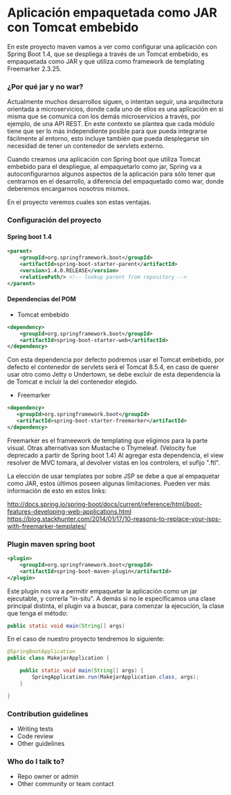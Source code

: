 # Aplicación empaquetada como JAR con Tomcat embebido #

En este proyecto maven vamos a ver como configurar una aplicación con Spring Boot 1.4, que se despliega a través de un Tomcat embebido, es empaquetada como JAR y que utiliza como framework de templating Freemarker 2.3.25.

### ¿Por qué jar y no war? ###

Actualmente muchos desarrollos siguen, o intentan seguir, una arquitectura orientada a microservicios, donde cada uno de ellos es una aplicación en si misma que se comunica con los demás microservicios a través, por ejemplo, de una API REST.
En este contexto se plantea que cada módulo tiene que ser lo más independiente posible para que pueda integrarse fácilmente al entorno, esto incluye también que pueda desplegarse sin necesidad de tener un contenedor de servlets externo.

Cuando creamos una aplicación con Spring boot que utiliza Tomcat embebido para el despliegue, al empaquetarlo como jar, Spring va a autoconfigurarnos algunos aspectos de la aplicación para sólo tener que centrarnos en el desarrollo, a diferencia del empaquetado como war, donde deberemos encargarnos nosotros mismos.

En el proyecto veremos cuales son estas ventajas.

### Configuración del proyecto ###

#### Spring boot 1.4 ####

```xml
<parent>
    <groupId>org.springframework.boot</groupId>
    <artifactId>spring-boot-starter-parent</artifactId>
    <version>1.4.0.RELEASE</version>
    <relativePath/> <!-- lookup parent from repository -->
</parent>
```

#### Dependencias del POM ####

* Tomcat embebido

```xml
<dependency>
    <groupId>org.springframework.boot</groupId>
    <artifactId>spring-boot-starter-web</artifactId>
</dependency>
```

Con esta dependencia por defecto podremos usar el Tomcat embebido, por defecto el contenedor de servlets será el Tomcat 8.5.4, en caso de querer usar otro como Jetty o Undertown, se debe excluir de esta dependencia la de Tomcat e incluir la del contenedor elegido.

* Freemarker

```xml
<dependency>
   <groupId>org.springframework.boot</groupId>
   <artifactId>spring-boot-starter-freemarker</artifactId>
</dependency>
```

Freemarker es el frameework de templating que eligimos para la parte visual. Otras alternativas son Mustache o Thymeleaf. (Velocity fue deprecado a partir de Spring boot 1.4)
Al agregar esta dependencia, el view resolver de MVC tomara, al devolver vistas en los controlers,  el sufijo ".ftl".

La elección de usar templates por sobre JSP se debe a que al empaquetar como JAR, estos últimos poseen algunas limitaciones. Pueden ver más información de esto en estos links:

http://docs.spring.io/spring-boot/docs/current/reference/html/boot-features-developing-web-applications.html
https://blog.stackhunter.com/2014/01/17/10-reasons-to-replace-your-jsps-with-freemarker-templates/

### Plugin maven spring boot ###

```xml
<plugin>
    <groupId>org.springframework.boot</groupId>
    <artifactId>spring-boot-maven-plugin</artifactId>
</plugin>
```

Este plugin nos va a permitir empaquetar la aplicación como un jar ejecutable, y correrla "in-situ". A demás si no le especificamos una clase principal distinta, el plugin va a buscar, para comenzar la ejecución, la clase que tenga el método:

```java
public static void main(String[] args)
```

En el caso de nuestro proyecto tendremos lo siguiente:

```java
@SpringBootApplication
public class MakejarApplication {

    public static void main(String[] args) {
        SpringApplication.run(MakejarApplication.class, args);
    }

}
```

### Contribution guidelines ###

* Writing tests
* Code review
* Other guidelines

### Who do I talk to? ###

* Repo owner or admin
* Other community or team contact